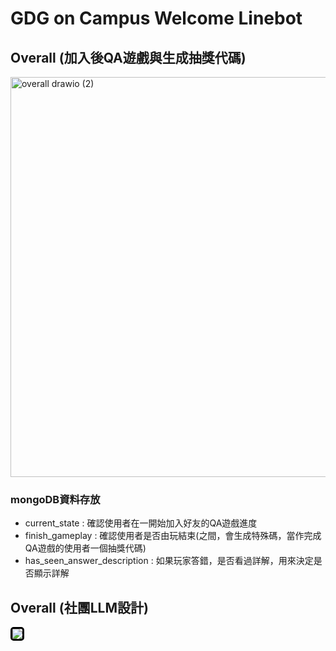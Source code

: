 # GDG on Campus Welcome Linebot


## Overall (加入後QA遊戲與生成抽獎代碼)
<img width="1404" height="640" alt="overall drawio (2)" src="https://github.com/user-attachments/assets/34c4248d-f70a-402a-a6ad-79eb767faa14" />

### mongoDB資料存放
- current_state : 確認使用者在一開始加入好友的QA遊戲進度
- finish_gameplay : 確認使用者是否由玩結束(之間，會生成特殊碼，當作完成QA遊戲的使用者一個抽獎代碼)
- has_seen_answer_description : 如果玩家答錯，是否看過詳解，用來決定是否顯示詳解

## Overall (社團LLM設計)
<img src="https://github.com/user-attachments/assets/6de822ff-053d-4495-a51e-ee52c2e9fa61" 
     style="border: 3px solid black; border-radius: 5px;">
